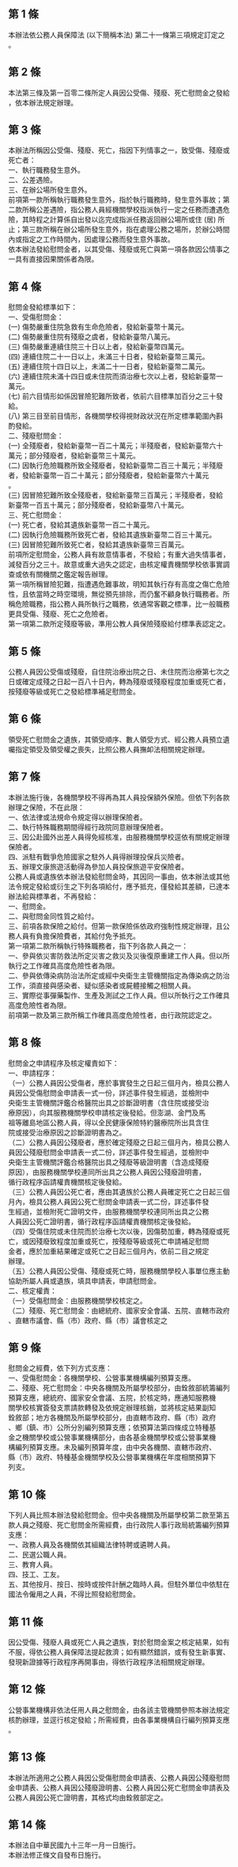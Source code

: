 第 1 條
-------
本辦法依公務人員保障法 (以下簡稱本法) 第二十一條第三項規定訂定之  
。

第 2 條
-------
本法第三條及第一百零二條所定人員因公受傷、殘廢、死亡慰問金之發給  
，依本辦法規定辦理。

第 3 條
-------
本辦法所稱因公受傷、殘廢、死亡，指因下列情事之一，致受傷、殘廢或  
死亡者：  
一、執行職務發生意外。  
二、公差遇險。  
三、在辦公場所發生意外。  
前項第一款所稱執行職務發生意外，指於執行職務時，發生意外事故；第  
二款所稱公差遇險，指公務人員經機關學校指派執行一定之任務而遭遇危  
險，其時程之計算係自出發以迄完成指派任務返回辦公場所或住 (居) 所  
止；第三款所稱在辦公場所發生意外，指在處理公務之場所，於辦公時間  
內或指定之工作時間內，因處理公務而發生意外事故。  
依本辦法發給慰問金者，以其受傷、殘廢或死亡與第一項各款因公情事之  
一具有直接因果關係者為限。

第 4 條
-------
慰問金發給標準如下：  
一、受傷慰問金：  
 (一) 傷勢嚴重住院急救有生命危險者，發給新臺幣十萬元。  
 (二) 傷勢嚴重住院有殘廢之虞者，發給新臺幣八萬元。  
 (三) 傷勢嚴重連續住院三十日以上者，發給新臺幣四萬元。  
 (四) 連續住院二十一日以上，未滿三十日者，發給新臺幣三萬元。  
 (五) 連續住院十四日以上，未滿二十一日者，發給新臺幣二萬元。  
 (六) 連續住院未滿十四日或未住院而須治療七次以上者，發給新臺幣一  
      萬元。  
 (七) 前六目情形如係因冒險犯難所致者，依前六目標準加百分之三十發  
      給。  
 (八) 第三目至前目情形，各機關學校得視財政狀況在所定標準範圍內斟  
      酌發給。  
二、殘廢慰問金：  
 (一) 全殘廢者，發給新臺幣一百二十萬元；半殘廢者，發給新臺幣六十  
      萬元；部分殘廢者，發給新臺幣三十萬元。  
 (二) 因執行危險職務所致全殘廢者，發給新臺幣二百三十萬元；半殘廢  
      者，發給新臺幣一百二十萬元；部分殘廢者，發給新臺幣六十萬元  
      。  
 (三) 因冒險犯難所致全殘廢者，發給新臺幣三百萬元；半殘廢者，發給  
      新臺幣一百五十萬元；部分殘廢者，發給新臺幣八十萬元。  
三、死亡慰問金：  
 (一) 死亡者，發給其遺族新臺幣一百二十萬元。  
 (二) 因執行危險職務所致死亡者，發給其遺族新臺幣二百三十萬元。  
 (三) 因冒險犯難所致死亡者，發給其遺族新臺幣三百萬元。  
前項所定慰問金，公務人員有故意情事者，不發給；有重大過失情事者，  
減發百分之三十。故意或重大過失之認定，由核定權責機關學校依事實調  
查或依有關機關之鑑定報告辦理。  
第一項所稱冒險犯難，指遭遇危難事故，明知其執行存有高度之傷亡危險  
性，且依當時之時空環境，無從預先排除，而仍奮不顧身執行職務者。所  
稱危險職務，指公務人員所執行之職務，依通常客觀之標準，比一般職務  
更具受傷、殘廢、死亡之危險者。  
第一項第二款所定殘廢等級，準用公教人員保險殘廢給付標準表認定之。

第 5 條
-------
公務人員因公受傷或殘廢，自住院治療出院之日、未住院而治療第七次之  
日或確定成殘之日起一百八十日內，轉為殘廢或殘廢程度加重或死亡者，  
按殘廢等級或死亡之發給標準補足慰問金。

第 6 條
-------
領受死亡慰問金之遺族，其領受順序、數人領受方式、經公務人員預立遺  
囑指定領受及領受權之喪失，比照公務人員撫卹法相關規定辦理。

第 7 條
-------
本辦法施行後，各機關學校不得再為其人員投保額外保險。但依下列各款  
辦理之保險，不在此限：  
一、依法律或法規命令規定得以辦理保險者。  
二、執行特殊職務期間得經行政院同意辦理保險者。  
三、因公赴國外出差人員得免經核准，由服務機關學校逕依有關規定辦理  
    保險者。  
四、派駐有戰爭危險國家之駐外人員得辦理投保兵災險者。  
五、辦理文康旅遊活動得為參加人員投保旅遊平安保險者。  
公務人員或遺族依本辦法發給慰問金時，其因同一事由，依本辦法或其他  
法令規定發給或衍生之下列各項給付，應予抵充，僅發給其差額，已達本  
辦法給與標準者，不再發給：  
一、慰問金。  
二、與慰問金同性質之給付。  
三、前項各款保險之給付。但第一款保險係依政府強制性規定辦理，且公  
    務人員有負擔保險費者，其給付免予抵充。  
第一項第二款所稱執行特殊職務者，指下列各款人員之一：  
一、參與依災害防救法所定災害之救災及災後復原重建工作人員。但以所  
    執行之工作確具高度危險性者為限。  
二、參與依傳染病防治法所定或經中央衛生主管機關指定為傳染病之防治  
    工作，須直接與感染者、疑似感染者或屍體接觸之相關人員。  
三、實際從事彈藥製作、生產及測試之工作人員。但以所執行之工作確具  
    高度危險性者為限。  
前項第一款及第三款所稱工作確具高度危險性者，由行政院認定之。

第 8 條
-------
慰問金之申請程序及核定權責如下：  
一、申請程序：  
（一）公務人員因公受傷者，應於事實發生之日起三個月內，檢具公務人  
      員因公受傷慰問金申請表一式一份，詳述事件發生經過，並檢附中  
      央衛生主管機關評鑑合格醫院出具之診斷證明書（含住院或接受治  
      療原因），向其服務機關學校申請核定後發給。但澎湖、金門及馬  
      祖等離島地區公務人員，得以全民健康保險特約醫療院所出具含住  
      院或接受治療原因之診斷證明書為之。　　　　  
（二）公務人員因公殘廢者，應於確定殘廢之日起三個月內，檢具公務人  
      員因公殘廢慰問金申請表一式二份，詳述事件發生經過，並檢附中  
      央衛生主管機關評鑑合格醫院出具之殘廢等級證明書（含造成殘廢  
      原因），由服務機關學校連同所出具之公務人員因公殘廢證明書，  
      循行政程序函請權責機關核定後發給。  
（三）公務人員因公死亡者，應由其遺族於公務人員確定死亡之日起三個  
      月內，檢具公務人員因公死亡慰問金申請表一式二份，詳述事件發  
      生經過，並檢附死亡證明文件，由服務機關學校連同所出具之公務  
      人員因公死亡證明書，循行政程序函請權責機關核定後發給。  
（四）受傷住院或未住院而於治療七次以後，因傷勢加重，轉為殘廢或死  
      亡，或因殘廢致程度加重或死亡，按殘廢等級或死亡申請補足慰問  
      金者，應於加重結果確定或死亡之日起三個月內，依前二目之規定  
      辦理。  
（五）公務人員因公受傷、殘廢或死亡時，服務機關學校人事單位應主動  
      協助所屬人員或遺族，填具申請表，申請慰問金。  
二、核定權責：  
（一）受傷慰問金：由服務機關學校核定之。  
（二）殘廢、死亡慰問金：由總統府、國家安全會議、五院、直轄市政府  
      、直轄市議會、縣（市）政府、縣（市）議會核定之

第 9 條
-------
慰問金之經費，依下列方式支應：  
一、受傷慰問金：各機關學校、公營事業機構編列預算支應。  
二、殘廢、死亡慰問金：中央各機關及所屬學校部分，由銓敘部統籌編列  
    預算支應，總統府、國家安全會議、五院，於核定時，應通知服務機  
    關學校核實簽發支票請款轉發及依規定辦理核銷，並將核定結果副知  
    銓敘部；地方各機關及所屬學校部分，由直轄市政府、縣（市）政府  
    、鄉（鎮、市）公所分別編列預算支應；依預算法第四條成立特種基  
    金之機關學校或公營事業機構部分，由各基金機關學校或公營事業機  
    構編列預算支應。未及編列預算年度，由中央各機關、直轄市政府、  
    縣（市）政府、特種基金機關學校及公營事業機構在年度相關預算下  
    列支。

第 10 條
--------
下列人員比照本辦法發給慰問金。但中央各機關及所屬學校第二款至第五  
款人員之殘廢、死亡慰問金所需經費，由行政院人事行政局統籌編列預算  
支應：  
一、政務人員及各機關依其組織法律特聘或遴聘人員。  
二、民選公職人員。  
三、教育人員。  
四、技工、工友。  
五、其他按月、按日、按時或按件計酬之臨時人員。但駐外單位中依駐在  
    國法令僱用之人員，不得比照發給慰問金。

第 11 條
--------
因公受傷、殘廢人員或死亡人員之遺族，對於慰問金案之核定結果，如有  
不服，得依公務人員保障法提起救濟；如有顯然錯誤，或有發生新事實、  
發現新證據等行政程序再開事由，得依行政程序法相關規定辦理。

第 12 條
--------
公營事業機構非依法任用人員之慰問金，由各該主管機關參照本辦法規定  
核酌辦理，並逕行核定發給；所需經費，由各事業機構自行編列預算支應  
。

第 13 條
--------
本辦法所適用之公務人員因公受傷慰問金申請表、公務人員因公殘廢慰問  
金申請表、公務人員因公殘廢證明書、公務人員因公死亡慰問金申請表及  
公務人員因公死亡證明書，其格式均由銓敘部定之。

第 14 條
--------
本辦法自中華民國九十三年一月一日施行。  
本辦法修正條文自發布日施行。

